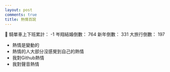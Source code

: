 ```yaml
---
layout: post
comments: true
title: 熱情百說
---
```


:busts_in_silhouette:
騎單車上下班累計： -1
岑翔結婚倒數： 764
新年倒數： 331
大旅行倒數： 197

- 熱情是變動的
- 熱情的人大部分沒感覺到自己的熱情
- 我對Github熱情
- 我對聲音熱情

